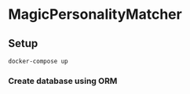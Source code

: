 # MagicPersonalityMatcher

## Setup

```shell
docker-compose up
```

### Create database using ORM



